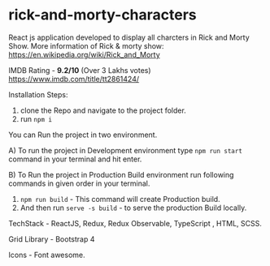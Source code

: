 # rick-and-morty-characters

React js application developed to display all charcters in Rick and Morty Show.
More information of Rick & morty show:
https://en.wikipedia.org/wiki/Rick_and_Morty

IMDB Rating -  **9.2/10** (Over 3 Lakhs votes)
https://www.imdb.com/title/tt2861424/


Installation Steps:
1. clone the Repo and navigate to the project folder.
2. run `npm i`

You can Run the project in two environment.

A) To run the project in Development environment type  `npm run start` command in your terminal and hit enter.


B) To Run the project in Production Build environment run following commands in given order in your terminal.
1. `npm run build` - This command will create Production build.
2. And then run `serve -s build` - to serve the production Build locally.



TechStack - 
ReactJS, Redux, Redux Observable, TypeScript , HTML, SCSS.

Grid Library - Bootstrap 4

Icons - Font awesome. 
